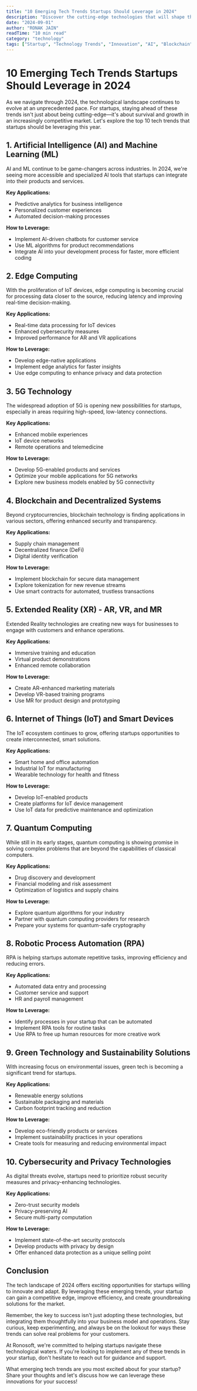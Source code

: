 ```yaml
---
title: "10 Emerging Tech Trends Startups Should Leverage in 2024"
description: "Discover the cutting-edge technologies that will shape the startup landscape in 2024. Learn how to integrate these trends into your business for maximum growth and innovation."
date: "2024-09-01"
author: "RONAK JAIN"
readTime: "10 min read"
category: "technology"
tags: ["Startup", "Technology Trends", "Innovation", "AI", "Blockchain", "IoT"]
---
```


# 10 Emerging Tech Trends Startups Should Leverage in 2024

As we navigate through 2024, the technological landscape continues to evolve at an unprecedented pace. For startups, staying ahead of these trends isn't just about being cutting-edge—it's about survival and growth in an increasingly competitive market. Let's explore the top 10 tech trends that startups should be leveraging this year.

## 1. Artificial Intelligence (AI) and Machine Learning (ML)

AI and ML continue to be game-changers across industries. In 2024, we're seeing more accessible and specialized AI tools that startups can integrate into their products and services.

**Key Applications:**
- Predictive analytics for business intelligence
- Personalized customer experiences
- Automated decision-making processes

**How to Leverage:**
- Implement AI-driven chatbots for customer service
- Use ML algorithms for product recommendations
- Integrate AI into your development process for faster, more efficient coding

## 2. Edge Computing

With the proliferation of IoT devices, edge computing is becoming crucial for processing data closer to the source, reducing latency and improving real-time decision-making.

**Key Applications:**
- Real-time data processing for IoT devices
- Enhanced cybersecurity measures
- Improved performance for AR and VR applications

**How to Leverage:**
- Develop edge-native applications
- Implement edge analytics for faster insights
- Use edge computing to enhance privacy and data protection

## 3. 5G Technology

The widespread adoption of 5G is opening new possibilities for startups, especially in areas requiring high-speed, low-latency connections.

**Key Applications:**
- Enhanced mobile experiences
- IoT device networks
- Remote operations and telemedicine

**How to Leverage:**
- Develop 5G-enabled products and services
- Optimize your mobile applications for 5G networks
- Explore new business models enabled by 5G connectivity

## 4. Blockchain and Decentralized Systems

Beyond cryptocurrencies, blockchain technology is finding applications in various sectors, offering enhanced security and transparency.

**Key Applications:**
- Supply chain management
- Decentralized finance (DeFi)
- Digital identity verification

**How to Leverage:**
- Implement blockchain for secure data management
- Explore tokenization for new revenue streams
- Use smart contracts for automated, trustless transactions

## 5. Extended Reality (XR) - AR, VR, and MR

Extended Reality technologies are creating new ways for businesses to engage with customers and enhance operations.

**Key Applications:**
- Immersive training and education
- Virtual product demonstrations
- Enhanced remote collaboration

**How to Leverage:**
- Create AR-enhanced marketing materials
- Develop VR-based training programs
- Use MR for product design and prototyping

## 6. Internet of Things (IoT) and Smart Devices

The IoT ecosystem continues to grow, offering startups opportunities to create interconnected, smart solutions.

**Key Applications:**
- Smart home and office automation
- Industrial IoT for manufacturing
- Wearable technology for health and fitness

**How to Leverage:**
- Develop IoT-enabled products
- Create platforms for IoT device management
- Use IoT data for predictive maintenance and optimization

## 7. Quantum Computing

While still in its early stages, quantum computing is showing promise in solving complex problems that are beyond the capabilities of classical computers.

**Key Applications:**
- Drug discovery and development
- Financial modeling and risk assessment
- Optimization of logistics and supply chains

**How to Leverage:**
- Explore quantum algorithms for your industry
- Partner with quantum computing providers for research
- Prepare your systems for quantum-safe cryptography

## 8. Robotic Process Automation (RPA)

RPA is helping startups automate repetitive tasks, improving efficiency and reducing errors.

**Key Applications:**
- Automated data entry and processing
- Customer service and support
- HR and payroll management

**How to Leverage:**
- Identify processes in your startup that can be automated
- Implement RPA tools for routine tasks
- Use RPA to free up human resources for more creative work

## 9. Green Technology and Sustainability Solutions

With increasing focus on environmental issues, green tech is becoming a significant trend for startups.

**Key Applications:**
- Renewable energy solutions
- Sustainable packaging and materials
- Carbon footprint tracking and reduction

**How to Leverage:**
- Develop eco-friendly products or services
- Implement sustainability practices in your operations
- Create tools for measuring and reducing environmental impact

## 10. Cybersecurity and Privacy Technologies

As digital threats evolve, startups need to prioritize robust security measures and privacy-enhancing technologies.

**Key Applications:**
- Zero-trust security models
- Privacy-preserving AI
- Secure multi-party computation

**How to Leverage:**
- Implement state-of-the-art security protocols
- Develop products with privacy by design
- Offer enhanced data protection as a unique selling point

## Conclusion

The tech landscape of 2024 offers exciting opportunities for startups willing to innovate and adapt. By leveraging these emerging trends, your startup can gain a competitive edge, improve efficiency, and create groundbreaking solutions for the market.

Remember, the key to success isn't just adopting these technologies, but integrating them thoughtfully into your business model and operations. Stay curious, keep experimenting, and always be on the lookout for ways these trends can solve real problems for your customers.

At Ronosoft, we're committed to helping startups navigate these technological waters. If you're looking to implement any of these trends in your startup, don't hesitate to reach out for guidance and support.

What emerging tech trends are you most excited about for your startup? Share your thoughts and let's discuss how we can leverage these innovations for your success!
